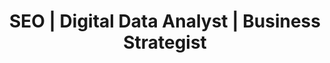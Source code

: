 ---
title: "SEO | Digital Data Analyst | Business Strategist"
url: /karachi/seo-digital-data-analyst-business-strategist/
shop: shop
---